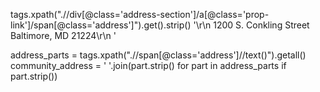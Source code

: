 tags.xpath(".//div[@class='address-section']/a[@class='prop-link']/span[@class='address']").get().strip()
'<span class="address">\r\n                            1200 S. Conkling Street<br>Baltimore, MD 21224\r\n                        </span>'



address_parts = tags.xpath(".//span[@class='address']//text()").getall()
community_address = ' '.join(part.strip() for part in address_parts if part.strip())
